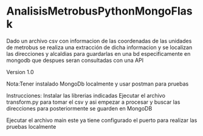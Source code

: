 # AnalisisMetrobusPythonMongoFlask
Dado un archivo csv con informacion de las coordenadas de las unidades de metrobus se realiza una extracción de dicha informacion y se localizan las direcciones y alcaldias para guardarlas en una bd especificamente en mongodb que despues seran consultadas con una API 

Version 1.0

Nota:Tener instalado MongoDb localmente y usar postman para pruebas

Instrucciones:
Instalar las librerias indicadas
Ejecutar el archivo transform.py para tomar el csv y asi empezar a procesar y buscar las direcciones para posteriormente se guarden en MongoDB


Ejecutar el archivo main este ya tiene configurado el puerto para realizar las pruebas localmente
